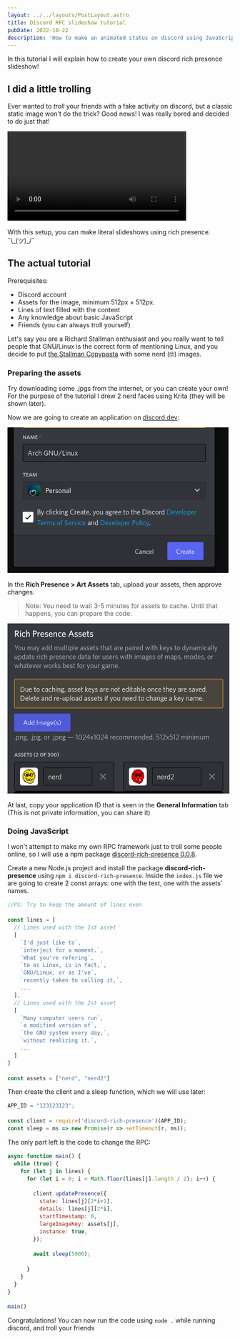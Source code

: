 ```yaml
---
layout: ../../layouts/PostLayout.astro
title: Discord RPC slideshow tutorial
pubDate: 2022-10-22
description: 'How to make an animated status on discord using JavaScript.'
---
```


In this tutorial I will explain how to create your own discord rich presence slideshow!

## I did a little trolling

Ever wanted to *troll* your friends with a fake activity on discord, but a classic static image won't do the trick? Good news! I was really bored and decided to do just that!

<!-- Just realized i never added any video on a site -->
<video width="400" controls>
  <source src="/assets/blog/rpc.mp4" type="video/mp4">
  Your browser does not support HTML video.
</video>

With this setup, you can make literal slideshows using rich presence. ¯\\\_(ツ)\_/¯

## The actual tutorial

Prerequisites:
- Discord account
- Assets for the image, minimum 512px × 512px.
- Lines of text filled with the content
- Any knowledge about basic JavaScript
- Friends (you can always troll yourself)

Let's say you are a Richard Stallman enthusiast and you really want to tell people that GNU/Linux is the correct form of mentioning Linux, and you decide to put [the Stallman Copypasta](https://stallman-copypasta.github.io/) with some nerd (🤓) images.

### Preparing the assets

Try downloading some .jpgs from the internet, or you can create your own! For the purpose of the tutorial I drew 2 nerd faces using Krita (they will be shown later).

Now we are going to create an application on [discord.dev](https://discord.dev):

![](/assets/blog/rpc2.png)

In the **Rich Presence > Art Assets** tab, upload your assets, then approve changes.

> Note: You need to wait 3-5 minutes for assets to cache. Until that happens, you can prepare the code. 

![](/assets/blog/rpc3.png)

At last, copy your application ID that is seen in the **General Information** tab (This is not private information, you can share it)

### Doing JavaScript

I won't attempt to make my own RPC framework just to troll some people online, so I will use a npm package [discord-rich-presence 0.0.8](https://www.npmjs.com/package/discord-rich-presence).

Create a new Node.js project and install the package **discord-rich-presence** using `npm i discord-rich-presence`. Inside the `index.js` file we are going to create 2 const arrays: one with the text, one with the assets' names. 

```js
//PS: Try to keep the amount of lines even

const lines = [
  // Lines used with the 1st asset
  [
    `I'd just like to`,
    `interject for a moment.`,
    `What you're refering`,
    `to as Linux, is in fact,`,
    `GNU/Linux, or as I've`,
    `recently taken to calling it,`,
    ...
  ],
  // Lines used with the 2st asset
  [
    `Many computer users run`,
    `a modified version of`,
    `the GNU system every day,`,
    `without realizing it.`,
    ...
  ]
]

const assets = ["nerd", "nerd2"]
```

Then create the client and a sleep function, which we will use later:

```js
APP_ID = "123123123";

const client = require('discord-rich-presence')(APP_ID);
const sleep = ms => new Promise(r => setTimeout(r, ms));
```

The only part left is the code to change the RPC:

```js
async function main() {
  while (true) {
    for (let j in lines) {
      for (let i = 0; i < Math.floor(lines[j].length / 2); i++) {
  
        client.updatePresence({
          state: lines[j][2*i+1],
          details: lines[j][2*i],
          startTimestamp: 0,
          largeImageKey: assets[j],
          instance: true,
        });

        await sleep(5000);
  
      }
    }
  }  
}

main()
```

Congratulations! You can now run the code using `node .` while running discord, and troll your friends